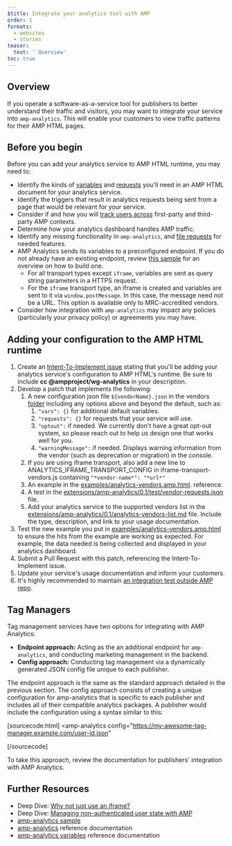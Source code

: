 ```yaml
---
$title: Integrate your analytics tool with AMP
order: 1
formats:
  - websites
  - stories
teaser:
  text: ' Overview'
toc: true
---
```


<!--
This file is imported from https://github.com/ampproject/amphtml/blob/master/extensions/amp-analytics/integrating-analytics.md.
Please do not change this file.
If you have found a bug or an issue please
have a look and request a pull request there.
-->



## Overview <a name="overview"></a>

If you operate a software-as-a-service tool for publishers to better understand their traffic and visitors, you may want to integrate your service into `amp-analytics`. This will enable your customers to view traffic patterns for their AMP HTML pages.

## Before you begin <a name="before-you-begin"></a>

Before you can add your analytics service to AMP HTML runtime, you may need to:

-   Identify the kinds of [variables](https://github.com/ampproject/amphtml/blob/master/extensions/amp-analytics/analytics-vars.md) and [requests](https://github.com/ampproject/amphtml/blob/master/extensions/amp-analytics/amp-analytics.md#requests) you'll need in an AMP HTML document for your analytics service.
-   Identify the triggers that result in analytics requests being sent from a page that would be relevant for your service.
-   Consider if and how you will [track users across](https://github.com/ampproject/amphtml/blob/master/spec/amp-managing-user-state.md) first-party and third-party AMP contexts.
-   Determine how your analytics dashboard handles AMP traffic.
-   Identify any missing functionality in `amp-analytics`, and [file requests](https://github.com/ampproject/amphtml/issues/new) for needed features.
-   AMP Analytics sends its variables to a preconfigured endpoint. If you do not already have an existing endpoint, review [this sample](https://github.com/ampproject/amp-publisher-sample#amp-analytics-sample) for an overview on how to build one.
    -   For all transport types except `iframe`, variables are sent as query string parameters in a HTTPS request.
    -   For the `iframe` transport type, an iframe is created and variables are sent to it via `window.postMessage`. In this case, the message need not be a URL. This option is available only to MRC-accredited vendors.
-   Consider how integration with `amp-analytics` may impact any policies (particularly your privacy policy) or agreements you may have.

## Adding your configuration to the AMP HTML runtime <a name="adding-your-configuration-to-the-amp-html-runtime"></a>

1. Create an [Intent-To-Implement issue](https://github.com/ampproject/amphtml/blob/master/extensions/amp-analytics/../../CONTRIBUTING.md#contributing-features) stating that you'll be adding your analytics service's configuration to AMP HTML's runtime. Be sure to include **cc @ampproject/wg-analytics** in your description.
1. Develop a patch that implements the following:
    1. A new configuration json file `${vendorName}.json` in the vendors [folder](https://github.com/ampproject/amphtml/tree/master/extensions/amp-analytics/0.1/vendors) including any options above and beyond the default, such as:
        1. `"vars": {}` for additional default variables.
        1. `"requests": {}` for requests that your service will use.
        1. `"optout":` if needed. We currently don't have a great opt-out system, so please reach out to help us design one that works well for you.
        1. `"warningMessage":` if needed. Displays warning information from the vendor (such as deprecation or migration) in the console.
    1. If you are using iframe transport, also add a new line to ANALYTICS_IFRAME_TRANSPORT_CONFIG in iframe-transport-vendors.js containing `"*vendor-name*": "*url*"`
    1. An example in the [examples/analytics-vendors.amp.html](https://github.com/ampproject/amphtml/blob/master/extensions/amp-analytics/../../examples/analytics-vendors.amp.html).
       reference.
    1. A test in the [extensions/amp-analytics/0.1/test/vendor-requests.json
       ](https://github.com/ampproject/amphtml/blob/master/extensions/amp-analytics/../../extensions/amp-analytics/0.1/test/vendor-requests.json) file.
    1. Add your analytics service to the supported vendors list in the [extensions/amp-analytics/0.1/analytics-vendors-list.md](https://github.com/ampproject/amphtml/blob/master/extensions/amp-analytics/./analytics-vendors-list.md) file. Include the type, description, and link to your usage documentation.
1. Test the new example you put in [examples/analytics-vendors.amp.html](https://github.com/ampproject/amphtml/blob/master/extensions/amp-analytics/../../examples/analytics-vendors.amp.html) to ensure the hits from the example are working as expected. For example, the data needed is being collected and displayed in your analytics dashboard.
1. Submit a Pull Request with this patch, referencing the Intent-To-Implement issue.
1. Update your service's usage documentation and inform your customers.
1. It's highly recommended to maintain [an integration test outside AMP repo](https://github.com/ampproject/amphtml/blob/master/extensions/amp-analytics/../../3p/README.md#adding-proper-integration-tests).

## Tag Managers <a name="tag-managers"></a>

Tag management services have two options for integrating with AMP Analytics:

-   **Endpoint approach:** Acting as the an additional endpoint for `amp-analytics`, and conducting marketing management in the backend.
-   **Config approach:** Conducting tag management via a dynamically generated JSON config file unique to each publisher.

The endpoint approach is the same as the standard approach detailed in the previous section. The config approach consists of creating a unique configuration for amp-analytics that is specific to each publisher and includes all of their compatible analytics packages. A publisher would include the configuration using a syntax similar to this:

[sourcecode:html]
<amp-analytics
  config="https://my-awesome-tag-manager.example.com/user-id.json"
></amp-analytics>
[/sourcecode]

To take this approach, review the documentation for publishers' integration with AMP Analytics.

## Further Resources <a name="further-resources"></a>

-   Deep Dive: [Why not just use an iframe?](https://github.com/ampproject/amphtml/blob/master/extensions/amp-analytics/why-not-iframe.md)
-   Deep Dive: [Managing non-authenticated user state with AMP](https://github.com/ampproject/amphtml/blob/master/spec/amp-managing-user-state.md)
-   [amp-analytics sample](https://github.com/ampproject/amp-publisher-sample#amp-analytics-sample)
-   [amp-analytics](https://amp.dev/documentation/components/amp-analytics) reference documentation
-   [amp-analytics variables](https://github.com/ampproject/amphtml/blob/master/extensions/amp-analytics/analytics-vars.md) reference documentation